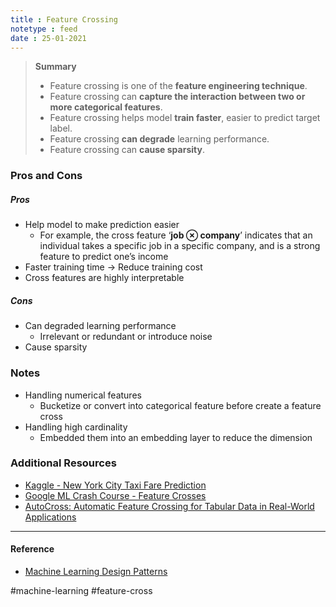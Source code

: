 ```yaml
---
title : Feature Crossing
notetype : feed
date : 25-01-2021
---
```



> **Summary**
> - Feature crossing is one of the **feature engineering technique**.
> - Feature crossing can **capture the interaction between two or more categorical features**.
> - Feature crossing helps model **train faster**, easier to predict target label.
> - Feature crossing **can degrade** learning performance.
> - Feature crossing can **cause sparsity**.



### Pros and Cons

##### Pros

- Help model to make prediction easier
	- For example, the cross feature ‘**job ⊗ company**’ indicates that an individual takes a specific job in a specific company, and is a strong feature to predict one’s income
- Faster training time → Reduce training cost
- Cross features are highly interpretable
    

##### Cons

- Can degraded learning performance
	- Irrelevant or redundant or introduce noise
- Cause sparsity



### Notes
- Handling numerical features
	- Bucketize or convert into categorical feature before create a feature cross
- Handling high cardinality
	- Embedded them into an embedding layer to reduce the dimension



### Additional Resources

- [Kaggle - New York City Taxi Fare Prediction](https://www.kaggle.com/c/new-york-city-taxi-fare-prediction "https://www.kaggle.com/c/new-york-city-taxi-fare-prediction")
- [Google ML Crash Course - Feature Crosses](https://developers.google.com/machine-learning/crash-course/feature-crosses/video-lecture "https://developers.google.com/machine-learning/crash-course/feature-crosses/video-lecture")
- [AutoCross: Automatic Feature Crossing for Tabular Data in Real-World Applications](https://arxiv.org/pdf/1904.12857.pdf "https://arxiv.org/pdf/1904.12857.pdf")


---


#### Reference

- [Machine Learning Design Patterns](https://www.oreilly.com/library/view/machine-learning-design/9781098115777/)

#machine-learning #feature-cross